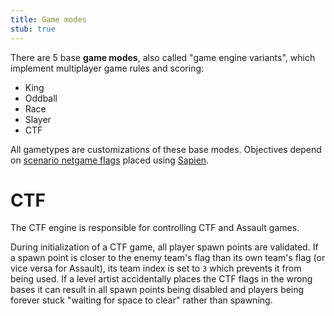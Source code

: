 ```yaml
---
title: Game modes
stub: true
---
```

There are 5 base **game modes**, also called "game engine variants", which implement multiplayer game rules and scoring:

* King
* Oddball
* Race
* Slayer
* CTF

All gametypes are customizations of these base modes. Objectives depend on [scenario netgame flags](~scenario#tag-field-netgame-flags) placed using [Sapien](~h1a-sapien).

# CTF
The CTF engine is responsible for controlling CTF and Assault games.

During initialization of a CTF game, all player spawn points are validated. If a spawn point is closer to the enemy team's flag than its own team's flag (or vice versa for Assault), its team index is set to `3` which prevents it from being used. If a level artist accidentally places the CTF flags in the wrong bases it can result in all spawn points being disabled and players being forever stuck "waiting for space to clear" rather than spawning.
